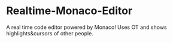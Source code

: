 # Realtime-Monaco-Editor
A real time code editor powered by Monaco! Uses OT and shows highlights&amp;cursors of other people.

